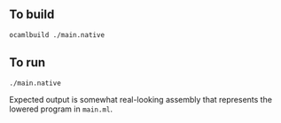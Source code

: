 ## To build

```bash
ocamlbuild ./main.native
```

## To run

```bash
./main.native
```

Expected output is somewhat real-looking assembly that represents the lowered
program in `main.ml`.
